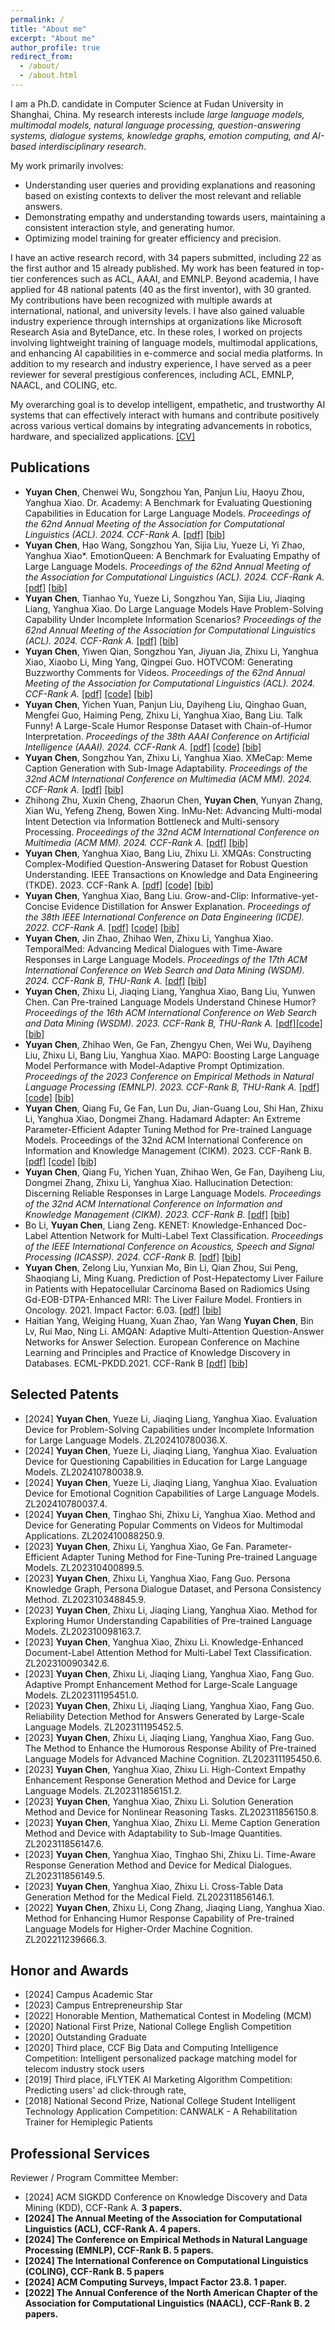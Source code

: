 ```yaml
---
permalink: /
title: "About me"
excerpt: "About me"
author_profile: true
redirect_from: 
  - /about/
  - /about.html
---
```



I am a Ph.D. candidate in Computer Science at Fudan University in Shanghai, China. My research interests include <i>large language models, multimodal models, natural language processing, question-answering systems, dialogue systems, knowledge graphs, emotion computing, and AI-based interdisciplinary research</i>.

My work primarily involves:

* Understanding user queries and providing explanations and reasoning based on existing contexts to deliver the most relevant and reliable answers.
* Demonstrating empathy and understanding towards users, maintaining a consistent interaction style, and generating humor.
* Optimizing model training for greater efficiency and precision.

I have an active research record, with 34 papers submitted, including 22 as the first author and 15 already published. My work has been featured in top-tier conferences such as ACL, AAAI, and EMNLP. Beyond academia, I have applied for 48 national patents (40 as the first inventor), with 30 granted. My contributions have been recognized with multiple awards at international, national, and university levels. I have also gained valuable industry experience through internships at organizations like Microsoft Research Asia and ByteDance, etc. In these roles, I worked on projects involving lightweight training of language models, multimodal applications, and enhancing AI capabilities in e-commerce and social media platforms. In addition to my research and industry experience, I have served as a peer reviewer for several prestigious conferences, including ACL, EMNLP, NAACL, and COLING, etc. 

My overarching goal is to develop intelligent, empathetic, and trustworthy AI systems that can effectively interact with humans and contribute positively across various vertical domains by integrating advancements in robotics, hardware, and specialized applications. [[CV]](/files/YYC.pdf)



<!-- ## Education and Experience
* Sep. 2020 - now. Ph.D. candidate, Department of Computer Science and Technology, Tsinghua University, China.
* Dec. 2018 - Jun. 2019. Visiting student in THUMT, advised by Prof. [Yang Liu](http://nlp.csai.tsinghua.edu.cn/~ly/), Tsinghua University, China.
* Sep. 2016 - Jun. 2020. B.S., Department of Computer Science and Technology, Beijing Jiaotong University, China.



## News
* [Aug. 2024] Our paper "Discovering New Intents with Deep Aligned Clustering" has reached its 100th citation!
* [Jul. 2024] Our paper "Deep Open Intent Classification with Adaptive Decision Boundary" has reached its 100th citation!
* [May. 2024] Got one first-author full paper accepted by ACL 2024. See you in Bangkok, Thailand!
* [Jan. 2024] Got one first-author full paper accepted by ICLR 2024. See you in Vienna, Austria!
* [Dec. 2023] Got one full paper accepted by AAAI 2024. Congratulations to Qianrui!
* [Dec. 2023] Got one first-author full paper accepted by IEEE TKDE.
* [Mar. 2023] Got one first-author full paper accepted by IEEE/ACM TASLP.
* [Sep. 2022] Released MIntRec, a novel benchmark dataset for multimodal intent recognition, available for public use [resources](https://github.com/thuiar/MIntRec), enjoy it!
* [Jun. 2022] Got one first-author full paper accepted at ACM MM 2022.  
* [Aug. 2021] Released the first text open intent recognition [toolkit](https://github.com/thuiar/TEXTOIR) (TEXTOIR), integrating a series of methods in open intent detection and discovery, enjoy it!
* [May. 2021] Got one first-author demo paper accepted at ACL 2021.
* [Jan. 2021] Released the first open knowledge discovery [reading list](https://github.com/thuiar/OKD-Reading-List), enjoy it!
* [Dec. 2020] Got two first-author full papers accepted at AAAI 2021.
* [Nov. 2019] Got one full paper accepted at AAAI 2020.
 -->

## Publications 

* <strong>Yuyan Chen</strong>, Chenwei Wu, Songzhou Yan, Panjun Liu, Haoyu Zhou, Yanghua Xiao. Dr. Academy: A Benchmark for Evaluating Questioning Capabilities in Education for Large Language Models. <i>Proceedings of the 62nd Annual Meeting of the Association for Computational Linguistics (ACL). 2024. CCF-Rank A.</i> [[pdf]](https://arxiv.org/pdf/2408.10947) [[bib]](/files/Academy.bib)
* <strong>Yuyan Chen</strong>, Hao Wang, Songzhou Yan, Sijia Liu, Yueze Li, Yi Zhao, Yanghua Xiao*. EmotionQueen: A Benchmark for Evaluating Empathy of Large Language Models. <i>Proceedings of the 62nd Annual Meeting of the Association for Computational Linguistics (ACL). 2024. CCF-Rank A. </i> [[pdf]](https://aclanthology.org/2024.findings-acl.128.pdf) [[bib]](/files/EmotionQueen.bib)
* <strong>Yuyan Chen</strong>, Tianhao Yu, Yueze Li, Songzhou Yan, Sijia Liu, Jiaqing Liang, Yanghua Xiao. Do Large Language Models Have Problem-Solving Capability Under Incomplete Information Scenarios? <i>Proceedings of the 62nd Annual Meeting of the Association for Computational Linguistics (ACL). 2024. CCF-Rank A. </i> [[pdf]](https://aclanthology.org/2024.findings-acl.131.pdf) [[bib]](/files/Do_Large_Language.bib)
* <strong>Yuyan Chen</strong>, Yiwen Qian, Songzhou Yan, Jiyuan Jia, Zhixu Li, Yanghua Xiao, Xiaobo Li, Ming Yang, Qingpei Guo. HOTVCOM: Generating Buzzworthy Comments for Videos. <i>Proceedings of the 62nd Annual Meeting of the Association for Computational Linguistics (ACL). 2024. CCF-Rank A. </i> [[pdf]](https://aclanthology.org/2024.findings-acl.130.pdf) [[code]](https://drive.google.com/drive/folders/1E0IvbqW1lrRS7wnvGJMuvxpLafsyGdJ3?usp=sharing) [[bib]](/files/HOTVCOM.bib)
* <strong>Yuyan Chen</strong>, Yichen Yuan, Panjun Liu, Dayiheng Liu, Qinghao Guan, Mengfei Guo, Haiming Peng, Zhixu Li, Yanghua Xiao, Bang Liu. Talk Funny! A Large-Scale Humor Response Dataset with Chain-of-Humor Interpretation. <i>Proceedings of the 38th AAAI Conference on Artificial Intelligence (AAAI). 2024. CCF-Rank A. </i> [[pdf]](https://ojs.aaai.org/index.php/AAAI/article/view/29736/31266) [[code]](https://drive.google.com/drive/folders/1zMRCOziVE16E9L0VuTfPZV6C-S2fDNl6?usp=sharing) [[bib]](/files/Talk_Funny.bib)
* <strong>Yuyan Chen</strong>, Songzhou Yan, Zhixu Li, Yanghua Xiao. XMeCap: Meme Caption Generation with Sub-Image Adaptability. <i>Proceedings of the 32nd ACM International Conference on Multimedia (ACM MM). 2024. CCF-Rank A. </i> [[pdf]](https://arxiv.org/pdf/2407.17152) [[bib]](/files/XMeCap.bib)
* Zhihong Zhu, Xuxin Cheng, Zhaorun Chen, <strong>Yuyan Chen</strong>, Yunyan Zhang, Xian Wu, Yefeng Zheng, Bowen Xing. InMu-Net: Advancing Multi-modal Intent Detection via Information Bottleneck and Multi-sensory Processing. <i>Proceedings of the 32nd ACM International Conference on Multimedia (ACM MM). 2024. CCF-Rank A. </i> [[pdf]](https://openreview.net/pdf?id=CuX8NF7XJq) [[bib]](/files/InMu-Net.bib)
* <strong>Yuyan Chen</strong>, Yanghua Xiao, Bang Liu, Zhixu Li. XMQAs: Constructing Complex-Modified Question-Answering Dataset for Robust Question Understanding. </i>IEEE Transactions on Knowledge and Data Engineering (TKDE). 2023. CCF-Rank A. </i> [[pdf]](https://ieeexplore.ieee.org/stamp/stamp.jsp?tp=&arnumber=10214399) [[code]](https://drive.google.com/drive/folders/1FPqiJxS5uQN6E4GjZVhK590_XsMcRBdo?usp=sharing) [[bib]](/files/XMQAs.bib)
* <strong>Yuyan Chen</strong>, Yanghua Xiao, Bang Liu. Grow-and-Clip: Informative-yet-Concise Evidence Distillation for Answer Explanation. <i>Proceedings of the 38th IEEE International Conference on Data Engineering (ICDE). 2022. CCF-Rank A. </i> [[pdf]](https://arxiv.org/pdf/2201.05088) [[code]](https://drive.google.com/drive/folders/1uDCkca7Oxcx4wtqLVlxg7-598xXyDO7o?usp=sharing) [[bib]](/files/Grow-and-Clip.bib)
* <strong>Yuyan Chen</strong>, Jin Zhao, Zhihao Wen, Zhixu Li, Yanghua Xiao. TemporalMed: Advancing Medical Dialogues with Time-Aware Responses in Large Language Models. <i>Proceedings of the 17th ACM International Conference on Web Search and Data Mining (WSDM). 2024. CCF-Rank B, THU-Rank A.</i> [[pdf]](https://web.archive.org/web/20240305001631id_/https://dl.acm.org/doi/pdf/10.1145/3616855.3635860) [[bib]](/files/TemporalMed.bib)
* <strong>Yuyan Chen</strong>, Zhixu Li, Jiaqing Liang, Yanghua Xiao, Bang Liu, Yunwen Chen. Can Pre-trained Language Models Understand Chinese Humor? <i>Proceedings of the 16th ACM International Conference on Web Search and Data Mining (WSDM). 2023. CCF-Rank B, THU-Rank A. </i> [[pdf]](https://dl.acm.org/doi/pdf/10.1145/3539597.3570431)[[code]](https://drive.google.com/drive/folders/1bb15VAq-5DY0ssyB_-pnVcqsCpEhZ-X8?usp=sharing) [[bib]](/files/Can_Pre-trained_Language.bib)
* <strong>Yuyan Chen</strong>, Zhihao Wen, Ge Fan, Zhengyu Chen, Wei Wu, Dayiheng Liu, Zhixu Li, Bang Liu, Yanghua Xiao. MAPO: Boosting Large Language Model Performance with Model-Adaptive Prompt Optimization. <i>Proceedings of the 2023 Conference on Empirical Methods in Natural Language Processing (EMNLP). 2023. CCF-Rank B, THU-Rank A. </i> [[pdf]](https://arxiv.org/pdf/2407.04118) [[code]](https://drive.google.com/drive/folders/1yFoY34R1HwQO9ZZfAE_9aiCJB31L65zB?usp=sharing) [[bib]](/files/MAPO.bib)
* <strong>Yuyan Chen</strong>, Qiang Fu, Ge Fan, Lun Du, Jian-Guang Lou, Shi Han, Zhixu Li, Yanghua Xiao, Dongmei Zhang. Hadamard Adapter: An Extreme Parameter-Efficient Adapter Tuning Method for Pre-trained Language Models. </i> Proceedings of the 32nd ACM International Conference on Information and Knowledge Management (CIKM). 2023. CCF-Rank B. </i> [[pdf]](https://arxiv.org/pdf/2407.11033) [[code]](https://drive.google.com/drive/folders/1zom1cZKZkVWa9WF6pY533U02eTw6Oqg7?usp=sharing) [[bib]](/files/Hadamard.bib)
* <strong>Yuyan Chen</strong>, Qiang Fu, Yichen Yuan, Zhihao Wen, Ge Fan, Dayiheng Liu, Dongmei Zhang, Zhixu Li, Yanghua Xiao. Hallucination Detection: Discerning Reliable Responses in Large Language Models. <i>Proceedings of the 32nd ACM International Conference on Information and Knowledge Management (CIKM). 2023. CCF-Rank B. </i> [[pdf]](https://dl.acm.org/doi/pdf/10.1145/3583780.3614905) [[bib]](/files/Hallucination_Detection.bib)
* Bo Li, <strong>Yuyan Chen</strong>, Liang Zeng. KENET: Knowledge-Enhanced Doc-Label Attention Network for Multi-Label Text Classification. <i>Proceedings of the IEEE International Conference on Acoustics, Speech and Signal Processing (ICASSP). 2024. CCF-Rank B. </i> [[pdf]](https://arxiv.org/pdf/2403.01767) [[bib]](/files/KENET.bib)
* <strong>Yuyan Chen</strong>, Zelong Liu, Yunxian Mo, Bin Li, Qian Zhou, Sui Peng, Shaoqiang Li, Ming Kuang. Prediction of Post-Hepatectomy Liver Failure in Patients with Hepatocellular Carcinoma Based on Radiomics Using Gd-EOB-DTPA-Enhanced MRI: The Liver Failure Model. </i>Frontiers in Oncology. 2021. Impact Factor: 6.03. </i> [[pdf]](https://www.frontiersin.org/journals/oncology/articles/10.3389/fonc.2021.605296/pdf?isPublishedV2=false) [[bib]](/files/Prediction_of_Post-Hepatectomy.bib)
* Haitian Yang, Weiging Huang, Xuan Zhao, Yan Wang <strong>Yuyan Chen</strong>, Bin Lv, Rui Mao, Ning Li. AMQAN: Adaptive Multi-Attention Question-Answer Networks for Answer Selection. </i>European Conference on Machine Learning and Principles and Practice of Knowledge Discovery in Databases. ECML-PKDD.2021. CCF-Rank B  </i> [[pdf]](https://link.springer.com/content/pdf/10.1007/978-3-030-67664-3.pdf) [[bib]](/files/AMQAN.bib)





<!-- 
* <strong>Hanlei Zhang</strong>, Hua Xu, Xin Wang, Fei Long, Kai Gao. A Clustering Framework for Unsupervised and Semi-supervised New Intent Discovery. 2023. </i>IEEE Transactions on Knowledge and Data Engineering.</i> (<strong>IEEE TKDE, CCF-A</strong>) [[paper]](https://ieeexplore.ieee.org/document/10349963)  [[code]](https://github.com/thuiar/TEXTOIR/tree/main/open_intent_discovery) [[bibtex]](/files/TKDE23-USNID/USNID.bib)

* <strong>Hanlei Zhang</strong>, Hua Xu, Shaojie Zhao, Qianrui Zhou. Learning Discriminative Representations and Decision Boundaries for Open Intent Detection. 2023.   </i>IEEE/ACM Transactions on Audio, Speech, and Language Processing</i> Volume 31. (<strong>IEEE/ACM TASLP, TH-CPL-A</strong>) [[paper]](https://ieeexplore.ieee.org/document/10097558) [[code]](https://github.com/thuiar/TEXTOIR/tree/main/open_intent_detection) [[bibtex]](/files/TASLP23-DA-ADB/DA-ADB.bib)

* <strong>Hanlei Zhang</strong>, Hua Xu, Xin Wang, Qianrui Zhou, Shaojie Zhao, Jiayan Teng. MIntRec: A New Dataset for Multimodal Intent Recognition. 2022. <i>Proceedings of the 30th ACM International Conference on Multimedia</i>. (<strong>ACM MM 2022, CCF-A</strong>) [[paper]](https://dl.acm.org/doi/10.1145/3503161.3547906) [[code]](https://github.com/thuiar/MIntRec) [[bibtex](/files/ACM-MM22-MIntRec/MIntRec.bib)]



* <strong>Hanlei Zhang</strong>\*, Xiaoteng Li\*, Hua Xu\*, Panpan Zhang, Kang Zhao, Kai Gao. TEXTOIR: An Integrated and Visualized Platform for Open Intent Recognition. 2021. <i>Proceedings of the 59th Annual Meeting of the Association for Computational Linguistics and the 11th International Joint Conference on Natural Language Processing: System Demonstrations</i>. (<strong>ACL-IJCNLP 2021 Demo, CCF-A</strong>)  [[paper]](https://aclanthology.org/2021.acl-demo.20.pdf) [[toolkit]](https://github.com/thuiar/TEXTOIR) [[demo]](https://github.com/thuiar/TEXTOIR-DEMO) [[bibtex]](/files/ACL21-TEXTOIR/TEXTOIR.bib)

* <strong>Hanlei Zhang</strong>, Hua Xu, Ting-En Lin. Deep Open Intent Classification with Adaptive Decision Boundary. 2021. <i>Proceedings of the 35th AAAI Conference on Artificial Intelligence</i>. (<strong>AAAI 2021, CCF-A</strong>)  [[paper]](https://arxiv.org/abs/2012.10209)[[code]](https://github.com/thuiar/Adaptive-Decision-Boundary)[[bibtex]](/files/AAAI21-ADB/ADB.bib)

* <strong>Hanlei Zhang</strong>, Hua Xu, Ting-En Lin, Rui Lyu. Discovering New Intents with Deep Aligned Clustering. 2021. <i>Proceedings of the 35th AAAI Conference on Artificial Intelligence</i>. (<strong>AAAI 2021, CCF-A</strong>)  [[paper]](https://arxiv.org/abs/2012.08987)[[code]](https://github.com/thuiar/DeepAligned-Clustering) [[bibtex]](/files/AAAI21-DeepAligned/DeepAligned.bib)

* Qianrui Zhou, Hua Xu, Hao Li, <strong>Hanlei Zhang</strong>, Xiaohan Zhang, Yifan Wang, Kai Gao. Token-Level Contrastive Learning with Modality-Aware Prompting for Multimodal Intent Recognition. 2024. <i>Proceedings of the 37th AAAI Conference on Artificial Intelligence</i>. (<strong>AAAI 2024, CCF-A</strong>)  [[paper]](https://arxiv.org/pdf/2312.14667.pdf)[[code]](https://github.com/thuiar/TCL-MAP) [[bibtex]](/files/AAAI24-TCL-MAP/TCL-MAP.bib)

* Ting-En Lin, Hua Xu, <strong>Hanlei Zhang</strong>. Discovering New Intents via Constrained Deep Adaptive Clustering with Cluster Refinement. 2020. <i>Proceedings of the 34th AAAI Conference on Artificial Intelligence</i>. (<strong>AAAI 2020, CCF-A</strong>) [[paper]](https://arxiv.org/pdf/1911.08891.pdf)[[code]](https://github.com/thuiar/CDAC-plus)[[bibtex]](/files/AAAI20-CDAC+/CDAC+.bib)[[slide]](/files/AAAI20-CDAC+/slices.pdf) -->

<!-- (\* indicates equal contribution) -->





## Selected Patents

* [2024] <strong>Yuyan Chen</strong>, Yueze Li, Jiaqing Liang, Yanghua Xiao. Evaluation Device for Problem-Solving Capabilities under Incomplete Information for Large Language Models. ZL202410780036.X.       
* [2024] <strong>Yuyan Chen</strong>, Yueze Li, Jiaqing Liang, Yanghua Xiao. Evaluation Device for Questioning Capabilities in Education for Large Language Models. ZL202410780038.9.       
* [2024] <strong>Yuyan Chen</strong>, Yueze Li, Jiaqing Liang, Yanghua Xiao. Evaluation Device for Emotional Cognition Capabilities of Large Language Models. ZL202410780037.4.       
* [2024] <strong>Yuyan Chen</strong>, Tinghao Shi, Zhixu Li, Yanghua Xiao. Method and Device for Generating Popular Comments on Videos for Multimodal Applications. ZL202410088250.9.      
* [2023] <strong>Yuyan Chen</strong>, Zhixu Li, Yanghua Xiao, Ge Fan. Parameter-Efficient Adapter Tuning Method for Fine-Tuning Pre-trained Language Models. ZL202310400899.5.
* [2023] <strong>Yuyan Chen</strong>, Zhixu Li, Yanghua Xiao, Fang Guo. Persona Knowledge Graph, Persona Dialogue Dataset, and Persona Consistency Method. ZL202310348845.9.       
* [2023] <strong>Yuyan Chen</strong>, Zhixu Li, Jiaqing Liang, Yanghua Xiao. Method for Exploring Humor Understanding Capabilities of Pre-trained Language Models. ZL202310098163.7.
* [2023] <strong>Yuyan Chen</strong>, Yanghua Xiao, Zhixu Li. Knowledge-Enhanced Document-Label Attention Method for Multi-Label Text Classification. ZL202310090342.6.
* [2023] <strong>Yuyan Chen</strong>, Zhixu Li, Jiaqing Liang, Yanghua Xiao, Fang Guo. Adaptive Prompt Enhancement Method for Large-Scale Language Models. ZL202311195451.0.
* [2023] <strong>Yuyan Chen</strong>, Zhixu Li, Jiaqing Liang, Yanghua Xiao, Fang Guo. Reliability Detection Method for Answers Generated by Large-Scale Language Models. ZL202311195452.5.
* [2023] <strong>Yuyan Chen</strong>, Zhixu Li, Jiaqing Liang, Yanghua Xiao, Fang Guo. The Method to Enhance the Humorous Response Ability of Pre-trained Language Models for Advanced Machine Cognition. ZL202311195450.6.       
* [2023] <strong>Yuyan Chen</strong>, Yanghua Xiao, Zhixu Li. High-Context Empathy Enhancement Response Generation Method and Device for Large Language Models. ZL202311856151.2.
* [2023] <strong>Yuyan Chen</strong>, Yanghua Xiao, Zhixu Li. Solution Generation Method and Device for Nonlinear Reasoning Tasks. ZL202311856150.8.
* [2023] <strong>Yuyan Chen</strong>, Yanghua Xiao, Zhixu Li. Meme Caption Generation Method and Device with Adaptability to Sub-Image Quantities. ZL202311856147.6.     
* [2023] <strong>Yuyan Chen</strong>, Yanghua Xiao, Tinghao Shi, Zhixu Li. Time-Aware Response Generation Method and Device for Medical Dialogues. ZL202311856149.5.     
* [2023] <strong>Yuyan Chen</strong>, Yanghua Xiao, Zhixu Li. Cross-Table Data Generation Method for the Medical Field. ZL202311856146.1.       
* [2022] <strong>Yuyan Chen</strong>, Zhixu Li, Cong Zhang, Jiaqing Liang, Yanghua Xiao. Method for Enhancing Humor Response Capability of Pre-trained Language Models for Higher-Order Machine Cognition. ZL202211239666.3.




## Honor and Awards

* [2024] Campus Academic Star
* [2023] Campus Entrepreneurship Star 
* [2022] Honorable Mention, Mathematical Contest in Modeling (MCM)
* [2020] National First Prize, National College English Competition 
* [2020] Outstanding Graduate
* [2020] Third place, CCF Big Data and Computing Intelligence Competition: Intelligent personalized package matching model for telecom industry stock users
* [2019] Third place, iFLYTEK AI Marketing Algorithm Competition: Predicting users' ad click-through rate, 
* [2018] National Second Prize, National College Student Intelligent Technology Application Competition: CANWALK - A Rehabilitation Trainer for Hemiplegic Patients 
    



## Professional Services

Reviewer / Program Committee Member:

* [2024] ACM SIGKDD Conference on Knowledge Discovery and Data Mining (KDD), CCF-Rank A. <strong>3 papers<strong>.
* [2024] The Annual Meeting of the Association for Computational Linguistics (ACL), CCF-Rank A. <strong>4 papers<strong>.
* [2024] The Conference on Empirical Methods in Natural Language Processing (EMNLP), CCF-Rank B. <strong>5 papers<strong>.
* [2024] The International Conference on Computational Linguistics (COLING), CCF-Rank B. <strong>5 papers<strong>
* [2024] ACM Computing Surveys, Impact Factor 23.8. <strong>1 paper<strong>.
* [2022] The Annual Conference of the North American Chapter of the Association for Computational Linguistics (NAACL), CCF-Rank B. <strong>2 papers<strong>.





<!-- &nbsp;&nbsp;&nbsp;&nbsp;&nbsp;&nbsp;&nbsp;&nbsp;
<script type='text/javascript' id='clustrmaps' src='//cdn.clustrmaps.com/map_v2.js?cl=ffffff&w=350&t=tt&d=6oKT70Jy08qPF_EXR7PXexVX1X5I8S5uiTIntTb87ic&cmo=ff5353&cmn=ff5353'></script> -->
